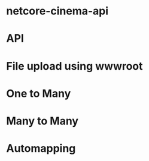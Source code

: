 # netcore-cinema-api

# API

# File upload using wwwroot

# One to Many

# Many to Many

# Automapping


